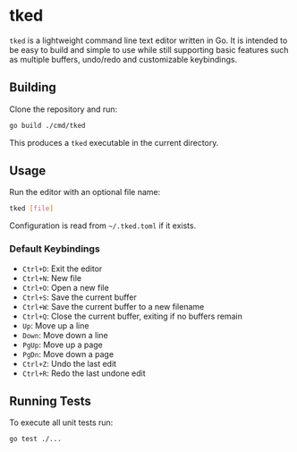 # tked

`tked` is a lightweight command line text editor written in Go. It is intended
to be easy to build and simple to use while still supporting basic features such
as multiple buffers, undo/redo and customizable keybindings.

## Building

Clone the repository and run:

```bash
go build ./cmd/tked
```

This produces a `tked` executable in the current directory.

## Usage

Run the editor with an optional file name:

```bash
tked [file]
```

Configuration is read from `~/.tked.toml` if it exists.

### Default Keybindings

- `Ctrl+D`: Exit the editor
- `Ctrl+N`: New file
- `Ctrl+O`: Open a new file
- `Ctrl+S`: Save the current buffer
- `Ctrl+W`: Save the current buffer to a new filename
- `Ctrl+Q`: Close the current buffer, exiting if no buffers remain
- `Up`: Move up a line
- `Down`: Move down a line
- `PgUp`: Move up a page
- `PgDn`: Move down a page
- `Ctrl+Z`: Undo the last edit
- `Ctrl+R`: Redo the last undone edit


## Running Tests

To execute all unit tests run:

```bash
go test ./...
```
